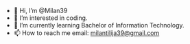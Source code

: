 - 👋 Hi, I’m @Milan39
- 👀 I’m interested in coding.
- 🌱 I’m currently learning Bachelor of Information Technology.
- 📫 How to reach me email: milantilija39@gmail.com

<!---
Milan39/Milan39 is a ✨ special ✨ repository because its `README.md` (this file) appears on your GitHub profile.
You can click the Preview link to take a look at your changes.
--->
